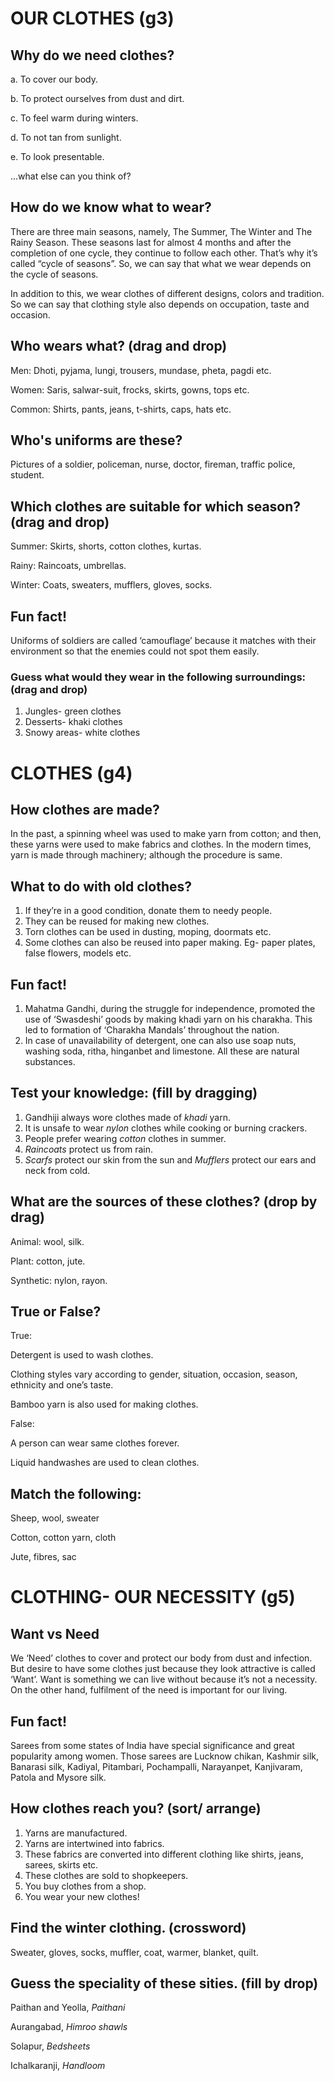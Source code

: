 # OUR CLOTHES (g3)

## Why do we need clothes?

a. To cover our body.

b. To protect ourselves from dust and dirt.

c. To feel warm during winters.

d. To not tan from sunlight.

e. To look presentable.

...what else can you think of?
    
## How do we know what to wear?

There are three main seasons, namely, The Summer, The Winter and The Rainy Season. These seasons last for almost 4 months and after the completion of one cycle, they continue to follow each other. That’s why it’s called “cycle of seasons”.
So, we can say that what we wear depends on the cycle of seasons.

In addition to this, we wear clothes of different designs, colors and tradition. So we can say that clothing style also depends on occupation, taste and occasion. 

## Who wears what? (drag and drop)

Men: Dhoti, pyjama, lungi, trousers, mundase, pheta, pagdi etc.

Women: Saris, salwar-suit, frocks, skirts, gowns, tops etc.

Common: Shirts, pants, jeans, t-shirts, caps, hats etc.

## Who's uniforms are these?

Pictures of a soldier, policeman, nurse, doctor, fireman, traffic police, student.

## Which clothes are suitable for which season? (drag and drop)

Summer: Skirts, shorts, cotton clothes, kurtas.

Rainy: Raincoats, umbrellas.

Winter: Coats, sweaters, mufflers, gloves, socks.

## Fun fact!

Uniforms of soldiers are called ‘camouflage’ because it matches with their environment so that the enemies could not spot them easily.

### Guess what would they wear in the following surroundings: (drag and drop)

1.	Jungles- green clothes
2.	Desserts- khaki clothes
3.	Snowy areas- white clothes

# CLOTHES (g4)

## How clothes are made?

In the past, a spinning wheel was used to make yarn from cotton; and then, these yarns were used to make fabrics and clothes. In the modern times, yarn is made through machinery; although the procedure is same.

## What to do with old clothes?

1.	If they’re in a good condition, donate them to needy people.
2.	They can be reused for making new clothes.
3.	Torn clothes can be used in dusting, moping, doormats etc.
4.	Some clothes can also be reused into paper making.
Eg- paper plates, false flowers, models etc.

## Fun fact!

1.	Mahatma Gandhi, during the struggle for independence, promoted the use of ‘Swasdeshi’ goods by making khadi yarn on his charakha. This led to formation of ‘Charakha Mandals’ throughout the nation.
2.	In case of unavailability of detergent, one can also use soap nuts, washing soda, ritha, hinganbet and limestone. All these are natural substances.

## Test your knowledge: (fill by dragging)

1.	Gandhiji always wore clothes made of *khadi* yarn.
2.	It is unsafe to wear *nylon* clothes while cooking or burning crackers.
3.	People prefer wearing *cotton* clothes in summer.
4.	*Raincoats* protect us from rain.
5.	*Scarfs* protect our skin from the sun and *Mufflers* protect our ears and neck from cold.

## What are the sources of these clothes? (drop by drag) 

Animal: wool, silk.

Plant: cotton, jute.

Synthetic: nylon, rayon.

## True or False?

True:

Detergent is used to wash clothes.

Clothing styles vary according to gender, situation, occasion, season, ethnicity and one’s taste.

Bamboo yarn is also used for making clothes.

False:

A person can wear same clothes forever.

Liquid handwashes are used to clean clothes.

## Match the following:

Sheep, wool, sweater

Cotton, cotton yarn, cloth

Jute, fibres, sac

# CLOTHING- OUR NECESSITY (g5)

## Want vs Need

We ‘Need’ clothes to cover and protect our body from dust and infection. But desire to have some clothes just because they look attractive is called ‘Want’. Want is something we can live without because it’s not a necessity. On the other hand, fulfilment of the need is important for our living.

## Fun fact!

Sarees from some states of India have special significance and great popularity among women. Those sarees are Lucknow chikan, Kashmir silk, Banarasi silk, Kadiyal, Pitambari, Pochampalli, Narayanpet, Kanjivaram, Patola and Mysore silk.

## How clothes reach you? (sort/ arrange)

1.	Yarns are manufactured.
2.	Yarns are intertwined into fabrics.
3.	These fabrics are converted into different clothing like shirts, jeans, sarees, skirts etc.
4.	These clothes are sold to shopkeepers.
5.	You buy clothes from a shop.
6.	You wear your new clothes!

## Find the winter clothing. (crossword)

Sweater, gloves, socks, muffler, coat, warmer, blanket, quilt.

## Guess the speciality of these sities. (fill by drop)

Paithan and Yeolla, *Paithani*

Aurangabad, *Himroo shawls*

Solapur, *Bedsheets*

Ichalkaranji, *Handloom*

